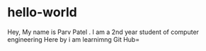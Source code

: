 # hello-world
Hey, 
My name is Parv Patel .
I am a 2nd year student of computer engineering
Here by i am learnimng Git Hub=